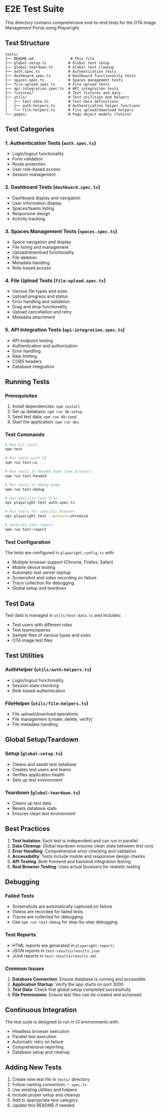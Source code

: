 # E2E Test Suite

This directory contains comprehensive end-to-end tests for the OTA Image Management Portal using Playwright.

## Test Structure

```
tests/
├── README.md                 # This file
├── global-setup.ts          # Global test setup
├── global-teardown.ts       # Global test cleanup
├── auth.spec.ts             # Authentication tests
├── dashboard.spec.ts        # Dashboard functionality tests
├── spaces.spec.ts           # Spaces management tests
├── file-upload.spec.ts      # File upload tests
├── api-integration.spec.ts  # API integration tests
├── fixtures/                # Test fixtures and data
├── utils/                   # Test utilities and helpers
│   ├── test-data.ts         # Test data definitions
│   ├── auth-helpers.ts      # Authentication helper functions
│   └── file-helpers.ts      # File upload/download helpers
└── pages/                   # Page object models (future)
```

## Test Categories

### 1. Authentication Tests (`auth.spec.ts`)
- Login/logout functionality
- Form validation
- Route protection
- User role-based access
- Session management

### 2. Dashboard Tests (`dashboard.spec.ts`)
- Dashboard display and navigation
- User information display
- Spaces/teams listing
- Responsive design
- Activity tracking

### 3. Spaces Management Tests (`spaces.spec.ts`)
- Space navigation and display
- File listing and management
- Upload/download functionality
- File deletion
- Metadata handling
- Role-based access

### 4. File Upload Tests (`file-upload.spec.ts`)
- Various file types and sizes
- Upload progress and status
- Error handling and validation
- Drag and drop functionality
- Upload cancellation and retry
- Metadata attachment

### 5. API Integration Tests (`api-integration.spec.ts`)
- API endpoint testing
- Authentication and authorization
- Error handling
- Rate limiting
- CORS headers
- Database integration

## Running Tests

### Prerequisites
1. Install dependencies: `npm install`
2. Set up database: `npm run db:setup`
3. Seed test data: `npm run db:seed`
4. Start the application: `npm run dev`

### Test Commands

```bash
# Run all tests
npm test

# Run tests with UI
npm run test:ui

# Run tests in headed mode (see browser)
npm run test:headed

# Run tests in debug mode
npm run test:debug

# Run specific test file
npx playwright test auth.spec.ts

# Run tests for specific browser
npx playwright test --project=chromium

# Generate test report
npm run test:report
```

### Test Configuration

The tests are configured in `playwright.config.ts` with:
- Multiple browser support (Chrome, Firefox, Safari)
- Mobile device testing
- Automatic test server startup
- Screenshot and video recording on failure
- Trace collection for debugging
- Global setup and teardown

## Test Data

Test data is managed in `utils/test-data.ts` and includes:
- Test users with different roles
- Test teams/spaces
- Sample files of various types and sizes
- OTA image test files

## Test Utilities

### AuthHelper (`utils/auth-helpers.ts`)
- Login/logout functionality
- Session state checking
- Role-based authentication

### FileHelper (`utils/file-helpers.ts`)
- File upload/download operations
- File management (create, delete, verify)
- File metadata handling

## Global Setup/Teardown

### Setup (`global-setup.ts`)
- Cleans and seeds test database
- Creates test users and teams
- Verifies application health
- Sets up test environment

### Teardown (`global-teardown.ts`)
- Cleans up test data
- Resets database state
- Ensures clean test environment

## Best Practices

1. **Test Isolation**: Each test is independent and can run in parallel
2. **Data Cleanup**: Global teardown ensures clean state between test runs
3. **Error Handling**: Comprehensive error checking and validation
4. **Accessibility**: Tests include mobile and responsive design checks
5. **API Testing**: Both frontend and backend integration testing
6. **Real Browser Testing**: Uses actual browsers for realistic testing

## Debugging

### Failed Tests
- Screenshots are automatically captured on failure
- Videos are recorded for failed tests
- Traces are collected for debugging
- Use `npm run test:debug` for step-by-step debugging

### Test Reports
- HTML reports are generated in `playwright-report/`
- JSON reports in `test-results/results.json`
- JUnit reports in `test-results/results.xml`

### Common Issues
1. **Database Connection**: Ensure database is running and accessible
2. **Application Startup**: Verify the app starts on port 3000
3. **Test Data**: Check that global setup completed successfully
4. **File Permissions**: Ensure test files can be created and accessed

## Continuous Integration

The test suite is designed to run in CI environments with:
- Headless browser execution
- Parallel test execution
- Automatic retry on failure
- Comprehensive reporting
- Database setup and cleanup

## Adding New Tests

1. Create new test file in `tests/` directory
2. Follow naming convention: `*.spec.ts`
3. Use existing utilities and helpers
4. Include proper setup and cleanup
5. Add to appropriate test category
6. Update this README if needed
